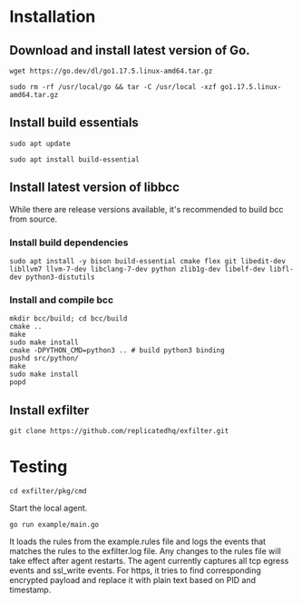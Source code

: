 # Installation

## Download and install latest version of Go.
```wget https://go.dev/dl/go1.17.5.linux-amd64.tar.gz```

```sudo rm -rf /usr/local/go && tar -C /usr/local -xzf go1.17.5.linux-amd64.tar.gz```
## Install build essentials
```sudo apt update```

```sudo apt install build-essential```

## Install latest version of libbcc
While there are release versions available, it's recommended to build bcc from source.
### Install build dependencies
```sudo apt install -y bison build-essential cmake flex git libedit-dev libllvm7 llvm-7-dev libclang-7-dev python zlib1g-dev libelf-dev libfl-dev python3-distutils ```

### Install and compile bcc
```git clone https://github.com/iovisor/bcc.git
mkdir bcc/build; cd bcc/build
cmake ..
make
sudo make install
cmake -DPYTHON_CMD=python3 .. # build python3 binding
pushd src/python/
make
sudo make install
popd 
```

## Install exfilter
```git clone https://github.com/replicatedhq/exfilter.git```


# Testing
```cd exfilter/pkg/cmd```

Start the local agent.

```go run example/main.go```

It loads the rules from the example.rules file and logs the events that matches the rules to the exfilter.log file. Any changes to the rules file will take effect after agent restarts. The agent currently captures all tcp egress events and ssl_write events. For https, it tries to find corresponding encrypted payload and replace it with plain text based on PID and timestamp.
